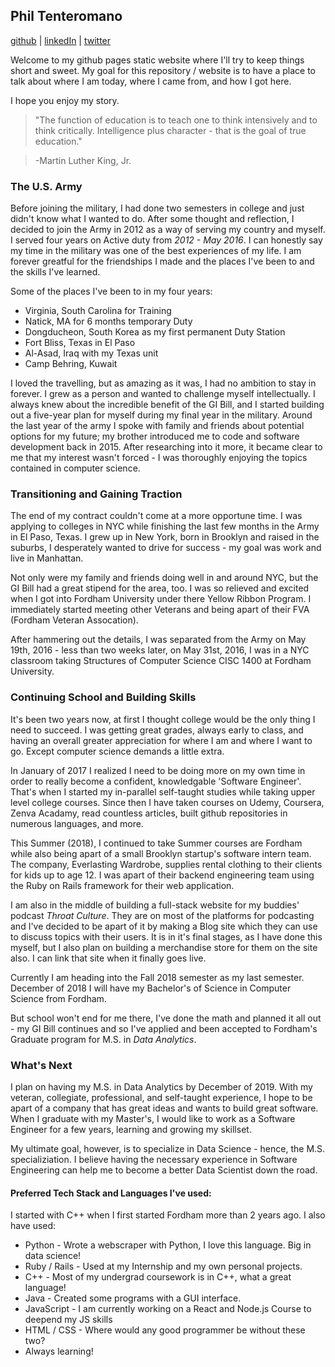 Phil Tenteromano
----------------
[github](https://github.com/ptenteromano) |
[linkedIn](https://www.linkedin.com/in/tenteromano/) |
[twitter](https://twitter.com/ptenteromano)

Welcome to my github pages static website where I'll try to keep things short and sweet.
My goal for this repository / website is to have a place to talk about where I am today, where I came from, and how I got here.

I hope you enjoy my story.

>"The function of education is to teach one to think intensively and to think critically. Intelligence plus character - that is the goal of true education."

>-Martin Luther King, Jr.

### The U.S. Army

Before joining the military, I had done two semesters in college and just didn't know what I wanted to do. After some thought and reflection, I decided to join the Army in 2012 as a way of serving my country and myself. I served four years on Active duty from _2012 - May 2016_. I can honestly say my time in the military was one of the best experiences of my life. I am forever greatful for the friendships I made and the places I've been to and the skills I've learned.

Some of the places I've been to in my four years:
* Virginia, South Carolina for Training
* Natick, MA for 6 months temporary Duty
* Dongducheon, South Korea as my first permanent Duty Station
* Fort Bliss, Texas in El Paso
* Al-Asad, Iraq with my Texas unit
* Camp Behring, Kuwait

I loved the travelling, but as amazing as it was, I had no ambition to stay in forever. I grew as a person and wanted to challenge myself intellectually. I always knew about the incredible benefit of the GI Bill, and I started building out a five-year plan for myself during my final year in the military. Around the last year of the army I spoke with family and friends about potential options for my future; my brother introduced me to code and software development back in 2015. After researching into it more, it became clear to me that my interest wasn't forced - I was thoroughly enjoying the topics contained in computer science. 

### Transitioning and Gaining Traction

The end of my contract couldn't come at a more opportune time. I was applying to colleges in NYC while finishing the last few months in the Army in El Paso, Texas. I grew up in New York, born in Brooklyn and raised in the suburbs, I desperately wanted to drive for success - my goal was work and live in Manhattan.

Not only were my family and friends doing well in and around NYC, but the GI Bill had a great stipend for the area, too. I was so relieved and excited when I got into Fordham University under there Yellow Ribbon Program. I immediately started meeting other Veterans and being apart of their FVA (Fordham Veteran Assocation). 

After hammering out the details, I was separated from the Army on May 19th, 2016 - less than two weeks later, on May 31st, 2016, I was in a NYC classroom taking Structures of Computer Science CISC 1400 at Fordham University.

### Continuing School and Building Skills

It's been two years now, at first I thought college would be the only thing I need to succeed. I was getting great grades, always early to class, and having an overall greater appreciation for where I am and where I want to go. Except computer science demands a little extra. 

In January of 2017 I realized I need to be doing more on my own time in order to really become a confident, knowledgable 'Software Engineer'. That's when I started my in-parallel self-taught studies while taking upper level college courses. Since then I have taken courses on Udemy, Coursera, Zenva Acadamy, read countless articles, built github repositories in numerous languages, and more. 

This Summer (2018), I continued to take Summer courses are Fordham while also being apart of a small Brooklyn startup's software intern team. The company, Everlasting Wardrobe, supplies rental clothing to their clients for kids up to age 12. I was apart of their backend engineering team using the Ruby on Rails framework for their web application.

I am also in the middle of building a full-stack website for my buddies' podcast *_Throat Culture_*. They are on most of the platforms for podcasting and I've decided to be apart of it by making a Blog site which they can use to discuss topics with their users. It is in it's final stages, as I have done this myself, but I also plan on building a merchandise store for them on the site also. I can link that site when it finally goes live.

Currently I am heading into the Fall 2018 semester as my last semester. December of 2018 I will have my Bachelor's of Science in Computer Science from Fordham. 

But school won't end for me there, I've done the math and planned it all out - my GI Bill continues and so I've applied and been accepted to Fordham's Graduate program for M.S. in *Data Analytics*. 

### What's Next

I plan on having my M.S. in Data Analytics by December of 2019. With my veteran, collegiate, professional, and self-taught experience, I hope to be apart of a company that has great ideas and wants to build great software. When I graduate with my Master's, I would like to work as a Software Engineer for a few years, learning and growing my skillset.

My ultimate goal, however, is to specialize in Data Science - hence, the M.S. specializiation. I believe having the necessary experience in Software Engineering can help me to become a better Data Scientist down the road.

#### Preferred Tech Stack and Languages I've used:

I started with C++ when I first started Fordham more than 2 years ago. I also have used:

* Python - Wrote a webscraper with Python, I love this language. Big in data science!
* Ruby / Rails - Used at my Internship and my own personal projects.
* C++ - Most of my undergrad coursework is in C++, what a great language!
* Java - Created some programs with a GUI interface.
* JavaScript - I am currently working on a React and Node.js Course to deepend my JS skills
* HTML / CSS - Where would any good programmer be without these two?
* Always learning!
